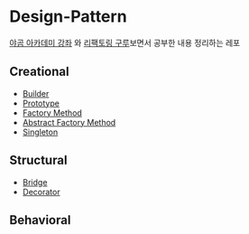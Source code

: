 # Design-Pattern

[야곰 아카데미 강좌](https://yagom.net/courses/design-pattern-in-swift/lessons/design-pattern/topic/%eb%94%94%ec%9e%90%ec%9d%b8-%ed%8c%a8%ed%84%b4%ec%9d%b4%eb%9e%80/)
와 
[리팩토링 구루](https://refactoring.guru/design-patterns)보면서 공부한 내용 정리하는 레포

## Creational

* [Builder](https://github.com/gaeng2y/Design-Pattern/blob/main/Creational/Builder/Builder.md)
* [Prototype](https://github.com/gaeng2y/Design-Pattern/blob/main/Creational/Prototype/Prototype.md)
* [Factory Method](https://github.com/gaeng2y/Design-Pattern/blob/main/Creational/FactoryMethod/FactoryMethod.md)
* [Abstract Factory Method](https://github.com/gaeng2y/Design-Pattern/blob/main/Creational/AbstractFactoryMethod/AbstractFactoryMethod.md)
* [Singleton](https://github.com/gaeng2y/Design-Pattern/blob/main/Creational/Singleton/Singleton.md)

## Structural

* [Bridge](https://github.com/gaeng2y/Design-Pattern/blob/main/Structural/Bridge/Bridge.md)
* [Decorator](https://github.com/gaeng2y/Design-Pattern/blob/main/Structural/Decorator/Decorator.md)

## Behavioral
